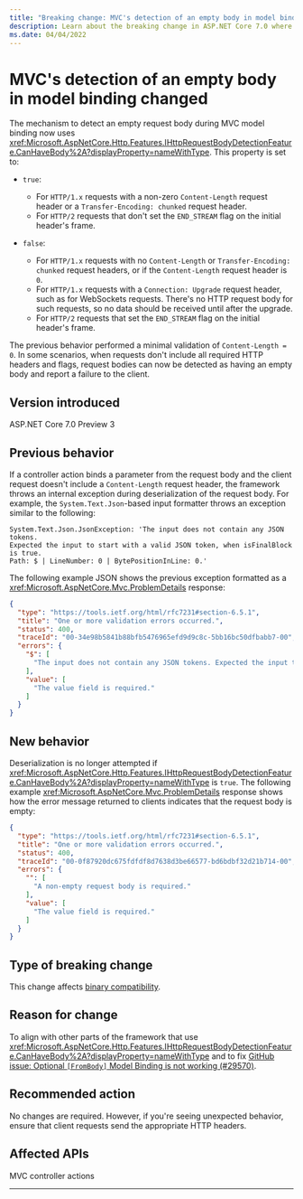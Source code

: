 ```yaml
---
title: "Breaking change: MVC's detection of an empty body in model binding changed"
description: Learn about the breaking change in ASP.NET Core 7.0 where MVC's detection of an empty body in model binding changed.
ms.date: 04/04/2022
---
```


# MVC's detection of an empty body in model binding changed

The mechanism to detect an empty request body during MVC model binding now uses <xref:Microsoft.AspNetCore.Http.Features.IHttpRequestBodyDetectionFeature.CanHaveBody%2A?displayProperty=nameWithType>. This property is set to:

* `true`:
  * For `HTTP/1.x` requests with a non-zero `Content-Length` request header or a `Transfer-Encoding: chunked` request header.
  * For `HTTP/2` requests that don't set the `END_STREAM` flag on the initial header's frame.

* `false`:
  * For `HTTP/1.x` requests with no `Content-Length` or `Transfer-Encoding: chunked` request headers, or if the `Content-Length` request header is `0`.
  * For `HTTP/1.x` requests with a `Connection: Upgrade` request header, such as for WebSockets requests. There's no HTTP request body for such requests, so no data should be received until after the upgrade.
  * For `HTTP/2` requests that set the `END_STREAM` flag on the initial header's frame.

The previous behavior performed a minimal validation of `Content-Length = 0`. In some scenarios, when requests don't include all required HTTP headers and flags, request bodies can now be detected as having an empty body and report a failure to the client.

## Version introduced

ASP.NET Core 7.0 Preview 3

## Previous behavior

If a controller action binds a parameter from the request body and the client request doesn't include a `Content-Length` request header, the framework throws an internal exception during deserialization of the request body. For example, the `System.Text.Json`-based input formatter throws an exception similar to the following:

```
System.Text.Json.JsonException: 'The input does not contain any JSON tokens. 
Expected the input to start with a valid JSON token, when isFinalBlock is true. 
Path: $ | LineNumber: 0 | BytePositionInLine: 0.'
```

The following example JSON shows the previous exception formatted as a <xref:Microsoft.AspNetCore.Mvc.ProblemDetails> response:

```json
{
  "type": "https://tools.ietf.org/html/rfc7231#section-6.5.1",
  "title": "One or more validation errors occurred.",
  "status": 400,
  "traceId": "00-34e98b5841b88bfb5476965efd9d9c8c-5bb16bc50dfbabb7-00",
  "errors": {
    "$": [
      "The input does not contain any JSON tokens. Expected the input to start with a valid JSON token, when isFinalBlock is true. Path: $ | LineNumber: 0 | BytePositionInLine: 0."
    ],
    "value": [
      "The value field is required."
    ]
  }
}
```

## New behavior

Deserialization is no longer attempted if <xref:Microsoft.AspNetCore.Http.Features.IHttpRequestBodyDetectionFeature.CanHaveBody%2A?displayProperty=nameWithType> is `true`. The following example <xref:Microsoft.AspNetCore.Mvc.ProblemDetails> response shows how the error message returned to clients indicates that the request body is empty:


```json
{
  "type": "https://tools.ietf.org/html/rfc7231#section-6.5.1",
  "title": "One or more validation errors occurred.",
  "status": 400,
  "traceId": "00-0f87920dc675fdfdf8d7638d3be66577-bd6bdbf32d21b714-00",
  "errors": {
    "": [
      "A non-empty request body is required."
    ],
    "value": [
      "The value field is required."
    ]
  }
}
```

## Type of breaking change

This change affects [binary compatibility](../../categories.md#binary-compatibility).

## Reason for change

To align with other parts of the framework that use <xref:Microsoft.AspNetCore.Http.Features.IHttpRequestBodyDetectionFeature.CanHaveBody%2A?displayProperty=nameWithType> and to fix [GitHub issue: Optional `[FromBody]` Model Binding is not working (#29570)](https://github.com/dotnet/aspnetcore/issues/29570).

## Recommended action

No changes are required. However, if you're seeing unexpected behavior, ensure that client requests send the appropriate HTTP headers.

## Affected APIs

MVC controller actions

---
